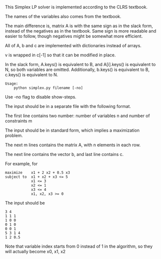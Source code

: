 This Simplex LP solver is implemented according to the CLRS textbook.

The names of the variables also comes from the textbook. 

The main difference is, matrix A is with the same sign as in the slack form, instead of the negatives as in the textbook. Same sign is more readable and easier to follow, though negatives might be somewhat more efficient.

All of A, b and c are implemented with dictionaries instead of arrays.

v is wrapped in c[-1] so that it can be modified in place.

In the slack form, A.keys() is equivalent to B, and A[i].keys() is equivalent to N, so both variables are omitted. Additionally, b.keys() is equivalent to B, c.keys() is equivalent to N.

```
Usage:
    python simplex.py filename [-no]
```
Use -no flag to disable show-steps.

The input should be in a separate file with the following format.

The first line contains two number: number of variables n and number of constraints m

The input should be in standard form, which implies a maximization problem.

The next m lines contains the matrix A, with n elements in each row.

The next line contains the vector b, and last line contains c.

For example, for 
```
maximize  	x1 + 2 x2 + 0.5 x3
subject to  x1 + x2 + x3 <= 5
            x1 <= 3
            x2 <= 1
            x3 <= 4
            x1, x2, x3 >= 0
```
The input should be
```
3 4
1 1 1
1 0 0
0 1 0
0 0 1
5 3 1 4
1 2 0.5
```
Note that variable index starts from 0 instead of 1 in the algorithm, so they will actually become x0, x1, x2
